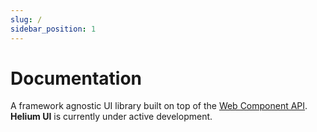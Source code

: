 ```yaml
---
slug: /
sidebar_position: 1
---
```


# Documentation

A framework agnostic UI library built on top of the [Web Component API](https://developer.mozilla.org/en-US/docs/Web/API/Web_components).\
**Helium UI** is currently under active development.
